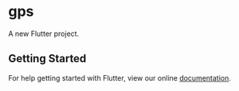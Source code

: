 # gps

A new Flutter project.

## Getting Started

For help getting started with Flutter, view our online
[documentation](https://flutter.io/).
